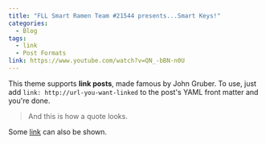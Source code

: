 ```yaml
---
title: "FLL Smart Ramen Team #21544 presents...Smart Keys!"
categories:
  - Blog
tags:
  - link
  - Post Formats
link: https://www.youtube.com/watch?v=QN_-bBN-n0U
---
```


This theme supports **link posts**, made famous by John Gruber. To use, just add `link: http://url-you-want-linked` to the post's YAML front matter and you're done.

> And this is how a quote looks.

Some [link](#) can also be shown.